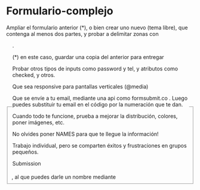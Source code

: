 # Formulario-complejo
Ampliar el formulario anterior (*), o bien crear uno nuevo (tema libre), que contenga al menos dos partes, y probar a delimitar zonas con <fieldset>, al que puedes darle un nombre mediante <legend>.

(*) en este caso, guardar una copia del anterior para entregar

Probar otros tipos de inputs como password y tel, y atributos como checked, y otros.

Que sea responsive para pantallas verticales (@media)

Que se envíe a tu email, mediante una api como formsubmit.co . Luego puedes substituir tu email en el código por la numeración que te dan.

Cuando todo te funcione, prueba a mejorar la distribución, colores, poner imágenes, etc.

No olvides poner NAMES para que te llegue la información!

Trabajo individual, pero se comparten éxitos y frustraciones en grupos pequeños.

Submission
